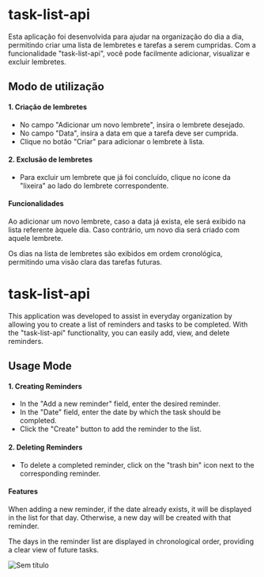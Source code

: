 # task-list-api
Esta aplicação foi desenvolvida para ajudar na organização do dia a dia, permitindo criar uma lista de lembretes e tarefas a serem cumpridas. Com a funcionalidade "task-list-api", você pode facilmente adicionar, visualizar e excluir lembretes.

## Modo de utilização
#### 1. Criação de lembretes
- No campo "Adicionar um novo lembrete", insira o lembrete desejado.
- No campo "Data", insira a data em que a tarefa deve ser cumprida.
- Clique no botão "Criar" para adicionar o lembrete à lista.
#### 2. Exclusão de lembretes
- Para excluir um lembrete que já foi concluído, clique no ícone da "lixeira" ao lado do lembrete correspondente.
#### Funcionalidades
Ao adicionar um novo lembrete, caso a data já exista, ele será exibido na lista referente àquele dia. Caso contrário, um novo dia será criado com aquele lembrete.

Os dias na lista de lembretes são exibidos em ordem cronológica, permitindo uma visão clara das tarefas futuras.


# task-list-api
This application was developed to assist in everyday organization by allowing you to create a list of reminders and tasks to be completed. With the "task-list-api" functionality, you can easily add, view, and delete reminders.

## Usage Mode
#### 1. Creating Reminders
- In the "Add a new reminder" field, enter the desired reminder.
- In the "Date" field, enter the date by which the task should be completed.
- Click the "Create" button to add the reminder to the list.
#### 2. Deleting Reminders
- To delete a completed reminder, click on the "trash bin" icon next to the corresponding reminder.
#### Features
When adding a new reminder, if the date already exists, it will be displayed in the list for that day. Otherwise, a new day will be created with that reminder.

The days in the reminder list are displayed in chronological order, providing a clear view of future tasks.

![Sem título](https://github.com/amandalventura/AplicacaoLembretes/assets/113949375/d72e46f2-29f5-4820-8684-83b9ff9ddb16)

